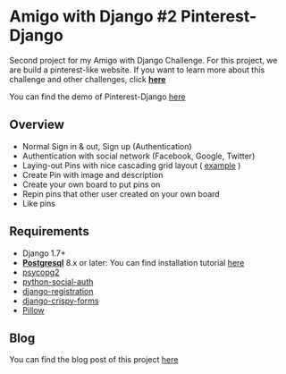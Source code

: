 # Amigo with Django #2 Pinterest-Django
  Second project for my Amigo with Django Challenge. 
  For this project, we are build a pinterest-like website.
  If you want to learn more about this challenge and other challenges, click [**here**](http://codershack.us/blog/article/amigo-with-django-challenge/)
  
  You can find the demo of Pinterest-Django [here]()
  
## Overview
 - Normal Sign in & out, Sign up (Authentication)
 - Authentication with social network (Facebook, Google, Twitter)
 - Laying-out Pins with nice cascading grid layout ( [example](https://www.pinterest.com/) )
 - Create Pin with image and description
 - Create your own board to put pins on
 - Repin pins that other user created on your own board
 - Like pins
 
## Requirements
- Django 1.7+
- [**Postgresql**](http://postgresapp.com/) 8.x or later: You can find installation tutorial [here](http://djangogirls.gitbooks.io/django-girls-tutorial-extensions/content/optional_postgresql_installation/README.html)
- [psycopg2](http://initd.org/psycopg/)
- [python-social-auth](https://github.com/omab/python-social-auth)
- [django-registration](https://github.com/macropin/django-registration)
- [django-crispy-forms](http://django-crispy-forms.readthedocs.org/en/latest/)
- [Pillow](https://pillow.readthedocs.org/)

## Blog
You can find the blog post of this project [here]()
